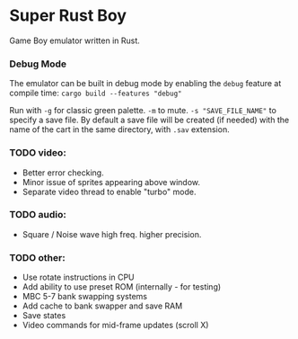 # Super Rust Boy

Game Boy emulator written in Rust.

### Debug Mode
The emulator can be built in debug mode by enabling the `debug` feature at compile time: `cargo build --features "debug"`

Run with `-g` for classic green palette. `-m` to mute. `-s "SAVE_FILE_NAME"` to specify a save file. By default a save file will be created (if needed) with the name of the cart in the same directory, with `.sav` extension.

### TODO video:
* Better error checking.
* Minor issue of sprites appearing above window.
* Separate video thread to enable "turbo" mode.

### TODO audio:
* Square / Noise wave high freq. higher precision.

### TODO other:
* Use rotate instructions in CPU
* Add ability to use preset ROM (internally - for testing)
* MBC 5-7 bank swapping systems
* Add cache to bank swapper and save RAM
* Save states
* Video commands for mid-frame updates (scroll X)